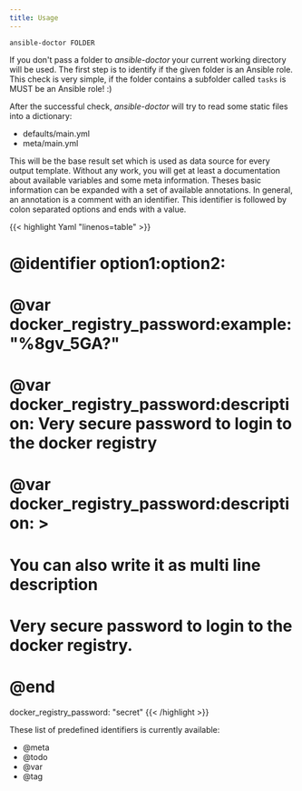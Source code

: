 ```yaml
---
title: Usage
---
```


```Shell
ansible-doctor FOLDER
```

If you don't pass a folder to *ansible-doctor* your current working directory will be used. The first step is to identify if the given folder is an Ansible role. This check is very simple, if the folder contains a subfolder called `tasks` is MUST be an Ansible role! :)

After the successful check, *ansible-doctor* will try to read some static files into a dictionary:

* defaults/main.yml
* meta/main.yml

This will be the base result set which is used as data source for every output template. Without any work, you will get at least a documentation about available variables and some meta information. Theses basic information can be expanded with a set of available annotations. In general, an annotation is a comment with an identifier. This identifier is followed by colon separated options and ends with a value.

<!-- markdownlint-disable -->
{{< highlight Yaml "linenos=table" >}}
# @identifier option1:option2: <value>

# @var docker_registry_password:example: "%8gv_5GA?"
# @var docker_registry_password:description: Very secure password to login to the docker registry
# @var docker_registry_password:description: >
# You can also write it as multi line description
# Very secure password to login to the docker registry.
# @end
docker_registry_password: "secret"
{{< /highlight >}}
<!-- markdownlint-restore -->

These list of predefined identifiers is currently available:

* @meta
* @todo
* @var
* @tag
